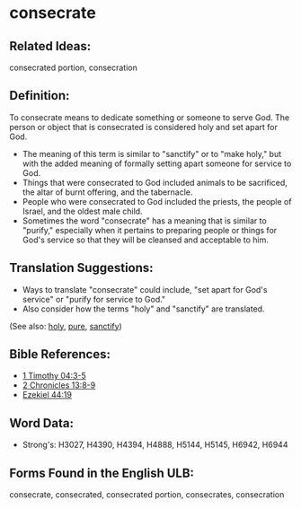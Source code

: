 # consecrate

## Related Ideas:

consecrated portion, consecration

## Definition:

To consecrate means to dedicate something or someone to serve God. The person or object that is consecrated is considered holy and set apart for God.

* The meaning of this term is similar to "sanctify" or to "make holy," but with the added meaning of formally setting apart someone for service to God.
* Things that were consecrated to God included animals to be sacrificed, the altar of burnt offering, and the tabernacle.
* People who were consecrated to God included the priests, the people of Israel, and the oldest male child.
* Sometimes the word "consecrate" has a meaning that is similar to "purify," especially when it pertains to preparing people or things for God's service so that they will be cleansed and acceptable to him.

## Translation Suggestions:

* Ways to translate "consecrate" could include, "set apart for God's service" or "purify for service to God."
* Also consider how the terms "holy" and "sanctify" are translated.

(See also: [holy](../kt/holy.md), [pure](../kt/purify.md), [sanctify](../kt/sanctify.md))

## Bible References:

* [1 Timothy 04:3-5](rc://en/tn/help/1ti/04/03)
* [2 Chronicles 13:8-9](rc://en/tn/help/2ch/13/08)
* [Ezekiel 44:19](rc://en/tn/help/ezk/44/19)

## Word Data:

* Strong's: H3027, H4390, H4394, H4888, H5144, H5145, H6942, H6944

## Forms Found in the English ULB:

consecrate, consecrated, consecrated portion, consecrates, consecration

